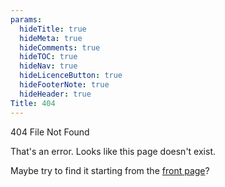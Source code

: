 ```yaml
---
params:
  hideTitle: true
  hideMeta: true
  hideComments: true
  hideTOC: true
  hideNav: true
  hideLicenceButton: true
  hideFooterNote: true
  hideHeader: true
Title: 404
---
```


404 File Not Found

That's an error. Looks like this page doesn't exist.

Maybe try to find it starting from the [front page](/)?

